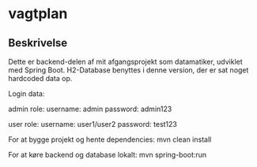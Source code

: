 # vagtplan

## Beskrivelse
Dette er backend-delen af mit afgangsprojekt som datamatiker, udviklet med Spring Boot.
H2-Database benyttes i denne version, der er sat noget hardcoded data op. 

Login data:

admin role:
username: admin
password: admin123

user role:
username: user1/user2
password: test123


For at bygge projekt og hente dependencies:
mvn clean install

For at køre backend og database lokalt:
mvn spring-boot:run
